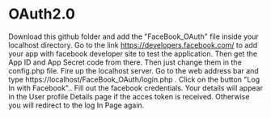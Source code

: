 # OAuth2.0
Download this github folder and add the "FaceBook_OAuth" file inside your localhost directory.
Go to the link https://developers.facebook.com/ to add your app with facebook developer site to test the application.
Then get the App ID and App Secret code from there.
Then just change them in the config.php file.
Fire up the localhost server.
Go to the web address bar and type https://localhost/FaceBook_OAuth/login.php .
Click on the button "Log In with Facebook"..
Fill out the facebook credentials.
Your details will appear in the User profile Details page if the acces token is received.
Otherwise you will redirect to the log In Page again.
